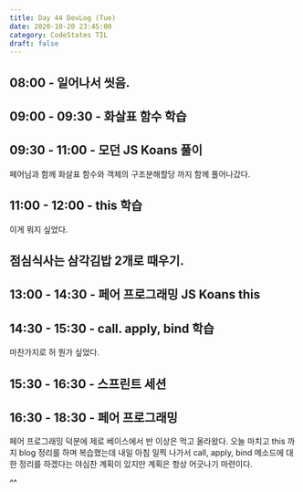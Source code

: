 ```yaml
---
title: Day 44 DevLog (Tue)
date: 2020-10-20 23:45:00
category: CodeStates TIL
draft: false
---
```


## 08:00 - 일어나서 씻음.

## 09:00 - 09:30 - 화살표 함수 학습

## 09:30 - 11:00 - 모던 JS Koans 풀이

페어님과 함께 화살표 함수와 객체의 구조분해할당 까지 함께 풀어나갔다.

## 11:00 - 12:00 - this 학습

이게 뭐지 싶었다.

## 점심식사는 삼각김밥 2개로 때우기.

## 13:00 - 14:30 - 페어 프로그래밍 JS Koans this

## 14:30 - 15:30 - call. apply, bind 학습

마찬가지로 허 뭔가 싶었다.

## 15:30 - 16:30 - 스프린트 세션

## 16:30 - 18:30 - 페어 프로그래밍

페어 프로그래밍 덕분에 제로 베이스에서 반 이상은 먹고 올라왔다.
오늘 마치고 this 까지 blog 정리를 하며 복습했는데 내일 아침 일찍 나가서 call, apply, bind 메소드에 대한 정리를 하겠다는 야심찬 계획이 있지만 계획은 항상 어긋나기 마련이다.

^^
